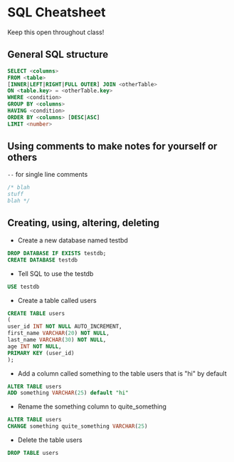 # SQL Cheatsheet

Keep this open throughout class!

## General SQL structure

```sql
SELECT <columns>
FROM <table>
[INNER|LEFT|RIGHT|FULL OUTER] JOIN <otherTable>
ON <table.key> = <otherTable.key>
WHERE <condition>
GROUP BY <columns>
HAVING <condition>
ORDER BY <columns> [DESC|ASC]
LIMIT <number>
```

## Using comments to make notes for yourself or others

`--` for single line comments

```sql
/* blah
stuff
blah */
```

## Creating, using, altering, deleting

- Create a new database named testbd

```sql
DROP DATABASE IF EXISTS testdb;
CREATE DATABASE testdb
```

- Tell SQL to use the testdb

```sql
USE testdb
```

- Create a table called users

```sql
CREATE TABLE users
(
user_id INT NOT NULL AUTO_INCREMENT,
first_name VARCHAR(20) NOT NULL,
last_name VARCHAR(30) NOT NULL,
age INT NOT NULL,
PRIMARY KEY (user_id)
);
```

- Add a column called something to the table users that is "hi" by default

```sql
ALTER TABLE users
ADD something VARCHAR(25) default "hi"
```

- Rename the something column to quite_something

```sql
ALTER TABLE users
CHANGE something quite_something VARCHAR(25)
```

- Delete the table users

```sql
DROP TABLE users
```



